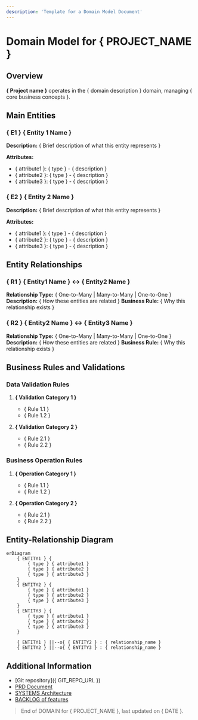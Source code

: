 ```yaml
---
description: 'Template for a Domain Model Document'
---
```


# Domain Model for { PROJECT_NAME }

## Overview

<!-- Questions to consider:
 - What is the core business domain?
 - What are the main business processes?
 - What are the key business concepts? -->

**{ Project name }** operates in the { domain description } domain, managing { core business concepts }.

## Main Entities

<!-- Questions to consider:
- What are the main business objects in the system?
- What information does each entity need to store?
- What unique identifier does each entity have? -->

<!-- 
  Write between 3 and 6 main entities that represent the core business concepts.
  Use the format E1, E2, etc. to name each entity.
-->

### { E1 } { Entity 1 Name }

**Description:** { Brief description of what this entity represents }

**Attributes:**
- { attribute1 }: { type } - { description }
- { attribute2 }: { type } - { description }
- { attribute3 }: { type } - { description }

### { E2 } { Entity 2 Name }

**Description:** { Brief description of what this entity represents }

**Attributes:**
- { attribute1 }: { type } - { description }
- { attribute2 }: { type } - { description }
- { attribute3 }: { type } - { description }

## Entity Relationships

<!-- Questions to consider:
- How are the entities connected to each other?
- What are the cardinalities (one-to-one, one-to-many, many-to-many)?
- What are the foreign key relationships? -->

### { R1 } { Entity1 Name } ↔ { Entity2 Name }

**Relationship Type:** { One-to-Many | Many-to-Many | One-to-One }
**Description:** { How these entities are related }
**Business Rule:** { Why this relationship exists }

### { R2 } { Entity2 Name } ↔ { Entity3 Name }

**Relationship Type:** { One-to-Many | Many-to-Many | One-to-One }
**Description:** { How these entities are related }
**Business Rule:** { Why this relationship exists }

## Business Rules and Validations

<!-- Questions to consider:
- What constraints must be enforced?
- What business operations are allowed/forbidden?
- What data validation rules apply? -->

### Data Validation Rules

1. **{ Validation Category 1 }**
   - { Rule 1.1 }
   - { Rule 1.2 }

2. **{ Validation Category 2 }**
   - { Rule 2.1 }
   - { Rule 2.2 }

### Business Operation Rules

1. **{ Operation Category 1 }**
   - { Rule 1.1 }
   - { Rule 1.2 }

2. **{ Operation Category 2 }**
   - { Rule 2.1 }
   - { Rule 2.2 }

## Entity-Relationship Diagram

```mermaid
erDiagram
    { ENTITY1 } {
        { type } { attribute1 }
        { type } { attribute2 }
        { type } { attribute3 }
    }
    { ENTITY2 } {
        { type } { attribute1 }
        { type } { attribute2 }
        { type } { attribute3 }
    }
    { ENTITY3 } {
        { type } { attribute1 }
        { type } { attribute2 }
        { type } { attribute3 }
    }
    
    { ENTITY1 } ||--o{ { ENTITY2 } : { relationship_name }
    { ENTITY2 } ||--o{ { ENTITY3 } : { relationship_name }
```

## Additional Information

<!-- Add any additional information that is relevant to the domain -->

- [Git repository]({ GIT_REPO_URL })
- [PRD Document](./PRD.md)
- [SYSTEMS Architecture](./SYSTEMS.md)
- [BACKLOG of features](./BACKLOG.md)

> End of DOMAIN for { PROJECT_NAME }, last updated on { DATE }.